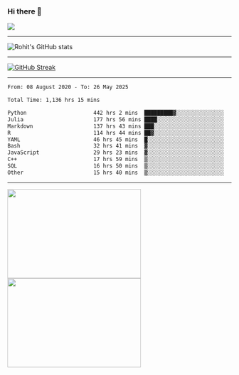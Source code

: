 ### Hi there 👋

 ![](https://komarev.com/ghpvc/?username=RohitRathore1&color=blueviolet)

<hr/>

![Rohit's GitHub stats](https://github-readme-stats.vercel.app/api?username=RohitRathore1&show_icons=true&theme=transparent)

<hr/>

[![GitHub Streak](http://github-readme-streak-stats.herokuapp.com?user=RohitRathore1&theme=dark&mode=weekly)](https://git.io/streak-stats)

<hr/>

<!--START_SECTION:waka-->

```txt
From: 08 August 2020 - To: 26 May 2025

Total Time: 1,136 hrs 15 mins

Python                     442 hrs 2 mins  █████████▓░░░░░░░░░░░░░░░   38.90 %
Julia                      177 hrs 56 mins ████░░░░░░░░░░░░░░░░░░░░░   15.66 %
Markdown                   137 hrs 43 mins ███░░░░░░░░░░░░░░░░░░░░░░   12.12 %
R                          114 hrs 44 mins ██▓░░░░░░░░░░░░░░░░░░░░░░   10.10 %
YAML                       46 hrs 45 mins  █░░░░░░░░░░░░░░░░░░░░░░░░   04.12 %
Bash                       32 hrs 41 mins  ▓░░░░░░░░░░░░░░░░░░░░░░░░   02.88 %
JavaScript                 29 hrs 23 mins  ▓░░░░░░░░░░░░░░░░░░░░░░░░   02.59 %
C++                        17 hrs 59 mins  ▒░░░░░░░░░░░░░░░░░░░░░░░░   01.58 %
SQL                        16 hrs 50 mins  ▒░░░░░░░░░░░░░░░░░░░░░░░░   01.48 %
Other                      15 hrs 40 mins  ▒░░░░░░░░░░░░░░░░░░░░░░░░   01.38 %
```

<!--END_SECTION:waka-->

<hr/>

<p>
  <img src="https://wakatime.com/share/@TeAmp0is0N/3935ee43-08a3-493e-8b95-60c1f9204b15.svg" width="300" height="200">
  <img src="https://wakatime.com/share/@TeAmp0is0N/8717aacc-7340-44e0-abb1-987dc9823fcd.svg" width="300" height="200">
</p>




